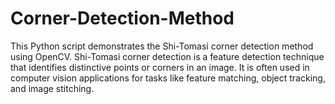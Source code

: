# Corner-Detection-Method
This Python script demonstrates the Shi-Tomasi corner detection method using OpenCV.  Shi-Tomasi corner detection is a feature detection technique that identifies distinctive points or corners in an image. It is often used in computer vision applications for tasks like feature matching, object tracking, and image stitching.
